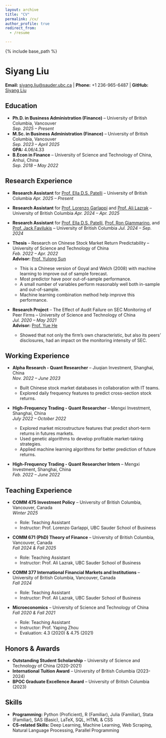 ```yaml
---
layout: archive
title: "CV"
permalink: /cv/
author_profile: true
redirect_from:
  - /resume

---
```


{% include base_path %}

# Siyang Liu

**Email:** siyang.liu@sauder.ubc.ca | **Phone:** +1 236-965-6487 | **GitHub:** [Siyang Liu](https://github.com/lsy617004926)

## Education
- **Ph.D. in Business Administration (Finance)** – University of British Columbia, Vancouver  
  *Sep. 2025 – Present*  
- **M.Sc. in Business Administration (Finance)** – University of British Columbia, Vancouver  
  *Sep. 2023 – April 2025*  
  **GPA:** 4.06/4.33
- **B.Econ in Finance** – University of Science and Technology of China, Anhui, China  
  *Sep. 2018 – May 2022*  

## Research Experience

* **Research Assistant** for [Prof. Ella D.S. Patelli](https://sites.google.com/view/ella-ds-patelli/accueil) – University of British Columbia
  *Apr. 2025 – Present*

* **Research Assistant** for [Prof. Lorenzo Garlappi](https://sites.google.com/site/lorenzogarlappi/) and [Prof. Ali Lazrak](https://sites.google.com/view/ali-lazrak) – University of British Columbia
  *Apr. 2024 – Apr. 2025*

* **Research Assistant** for [Prof. Ella D.S. Patelli](https://sites.google.com/view/ella-ds-patelli/accueil), [Prof. Ron Giammarino](https://org-www.sauder.ubc.ca/people/ron-giammarino), and [Prof. Jack Favilukis](https://sites.google.com/site/jackfavilukis/home) – University of British Columbia
  *Jul. 2024 – Sep. 2024*

- **Thesis** – Research on Chinese Stock Market Return Predictability – University of Science and Technology of China  
  *Feb. 2022 – Apr. 2022*  
  **Advisor:** [Prof. Yulong Sun](https://sites.google.com/view/yulongsun/)  
  - This is a Chinese version of Goyal and Welch (2008) with machine learning to improve out of sample forecast.
  -	Most predictor have poor out-of-sample performance. 
  -	A small number of variables perform reasonably well both in-sample and out-of-sample.
  -	Machine learning combination method help improve this performance.


- **Research Project** – The Effect of Audit Failure on SEC Monitoring of Peer Firms – University of Science and Technology of China  
  *Jul. 2020 – May 2021*  
  **Advisor:** [Prof. Yue He](https://bs.ustc.edu.cn/english/profile-548.html)  
  - Showed that not only the firm’s own characteristic, but also its peers’ disclosures, had an impact on the monitoring intensity of SEC. 

## Working Experience

- **Alpha Research - Quant Researcher** – Jiuqian Investment, Shanghai, China  
  *Nov. 2022 – June 2023*  
  - Built Chinese stock market databases in collaboration with IT teams.
  - Explored daily frequency features to predict cross-section stock returns.
 
- **High-Frequency Trading - Quant Researcher** – Mengxi Investment, Shanghai, China  
  *July 2022 – October 2022*  
  - Explored market microstructure features that predict short-term returns in futures markets.
  - Used genetic algorithms to develop profitable market-taking strategies.
  - Applied machine learning algorithms for better prediction of future returns.

- **High-Frequency Trading - Quant Researcher Intern** – Mengxi Investment, Shanghai, China  
  *Feb. 2022 – June 2022*

## Teaching Experience  

- **COMM 475 Investment Policy** – University of British Columbia, Vancouver, Canada  
  *Winter 2025*  
  - Role: Teaching Assistant  
  - Instructor: Prof. Lorenzo Garlappi, UBC Sauder School of Business  

- **COMM 671 (PhD) Theory of Finance** – University of British Columbia, Vancouver, Canada  
  *Fall 2024 & Fall 2025*  
  - Role: Teaching Assistant  
  - Instructor: Prof. Ali Lazrak, UBC Sauder School of Business  

- **COMM 377 International Financial Markets and Institutions** – University of British Columbia, Vancouver, Canada  
  *Fall 2024*  
  - Role: Teaching Assistant  
  - Instructor: Prof. Ali Lazrak, UBC Sauder School of Business  

- **Microeconomics** – University of Science and Technology of China  
  *Fall 2020 & Fall 2021*  
  - Role: Teaching Assistant  
  - Instructor: Prof. Yaping Zhou  
  - Evaluation: 4.3 (2020) & 4.75 (2021)
 
## Honors & Awards

- **Outstanding Student Scholarship** – University of Science and Technology of China (2020-2021)
- **International Tuition Award** – University of British Columbia (2023-2024)
- **BPOC Graduate Excellence Award** – University of British Columbia (2023)

## Skills

- **Programming:** Python (Proficient), R (Familiar), Julia (Familiar), Stata (Familiar), SAS (Basic), LaTeX, SQL, HTML & CSS
- **CS-related Skills:** Deep Learning, Machine Learning, Web Scraping, Natural Language Processing, Parallel Programming
